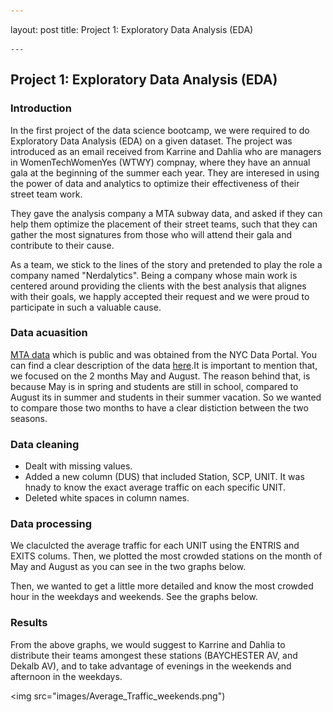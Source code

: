 ```yaml
---
```
layout: post
title: Project 1: Exploratory Data Analysis (EDA)
```
---
```


## Project 1: Exploratory Data Analysis (EDA)

### Introduction 

In the first project of the data science bootcamp, we were required to do Exploratory Data Analysis (EDA) on a given dataset. The project was introduced as an email received from Karrine and Dahlia who are managers in WomenTechWomenYes (WTWY) compnay, where they have an annual gala at the beginning of the summer each year. They are interesed in using the power of data and analytics to optimize their effectiveness of their street team work. 

They gave the analysis company a MTA subway data, and asked if they can help them optimize the placement of their street teams, such that they can gather the most signatures from those who will attend their gala and contribute to their cause.

As a team, we stick to the lines of the story and pretended to play the role a company named "Nerdalytics". Being a company whose main work is centered around providing the clients with the best analysis that alignes with their goals, we happly accepted their request and we were proud to participate in such a valuable cause.

### Data acuasition

[MTA data](http://web.mta.info/developers/turnstile.html) which is public and was obtained from the NYC Data Portal. You can find a clear description of the data [here](http://web.mta.info/developers/resources/nyct/turnstile/ts_Field_Description.txt).It is important to mention that, we focused on the 2 months May and August. The reason behind that, is because May is in spring and students are still in school, compared to August its in summer and students in their summer vacation. So we wanted to compare those two months to have a clear distiction between the two seasons. 

### Data cleaning

* Dealt with missing values.
* Added a new column (DUS) that included Station, SCP, UNIT. It was hnady to know the exact average traffic on each specific UNIT.
* Deleted white spaces in column names.

### Data processing

We claculcted the average traffic for each UNIT using the ENTRIS and EXITS colums. Then, we plotted the most crowded stations on the month of May and August as you can see in the two graphs below. 

Then, we wanted to get a little more detailed and know the most crowded hour in the weekdays and weekends. See the graphs below. 

### Results 

From the above graphs, we would suggest to Karrine and Dahlia to distribute their teams amongest these stations (BAYCHESTER AV, and Dekalb AV), and to take advantage of evenings in the weekends and afternoon in the weekdays. 



<img src="images/Average_Traffic_weekends.png")
